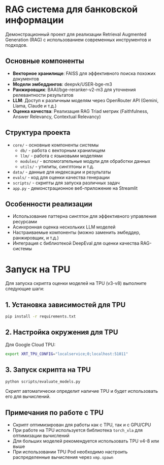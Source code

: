 # RAG система для банковской информации

Демонстрационный проект для реализации Retrieval Augmented Generation (RAG) с использованием современных инструментов и подходов.

## Основные компоненты

- **Векторное хранилище**: FAISS для эффективного поиска похожих документов
- **Модели эмбеддингов**: deepvk/USER-bge-m3
- **Ранжировщик**: BAAI/bge-reranker-v2-m3 для уточнения релевантности результатов
- **LLM**: Доступ к различным моделям через OpenRouter API (Gemini, Llama, Claude и т.д.)
- **Оценка качества**: Реализация RAG Triad метрик (Faithfulness, Answer Relevancy, Contextual Relevancy)

## Структура проекта

- `core/` - основные компоненты системы
  - `db/` - работа с векторным хранилищем
  - `llm/` - работа с языковыми моделями
  - `modules/` - вспомогательные модули для обработки данных
  - `utils/` - утилиты, синглтоны и т.д.
- `data/` - данные для индексации и результаты
- `evals/` - код для оценки качества генерации
- `scripts/` - скрипты для запуска различных задач
- `app.py` - демонстрационное веб-приложение на Streamlit

## Особенности реализации

- Использование паттерна синглтон для эффективного управления ресурсами
- Асинхронная оценка нескольких LLM моделей
- Настраиваемые компоненты (можно заменить эмбеддер, ранжировщик, и т.д.)
- Интеграция с библиотекой DeepEval для оценки качества RAG-системы

# Запуск на TPU

Для запуска скрипта оценки моделей на TPU (v3-v8) выполните следующие шаги:

## 1. Установка зависимостей для TPU

```bash
pip install -r requirements.txt
```

## 2. Настройка окружения для TPU

Для Google Cloud TPU:

```bash
export XRT_TPU_CONFIG="localservice;0;localhost:51011"
```

## 3. Запуск скрипта на TPU

```bash
python scripts/evaluate_models.py
```

Скрипт автоматически определит наличие TPU и будет использовать его для вычислений.

## Примечания по работе с TPU

- Скрипт оптимизирован для работы как с TPU, так и с GPU/CPU
- При работе на TPU используется библиотека `torch_xla` для оптимизации вычислений
- Для больших моделей рекомендуется использовать TPU v4-8 или выше
- При использовании TPU Pod необходимо настроить распределенные вычисления через `xmp.spawn` 